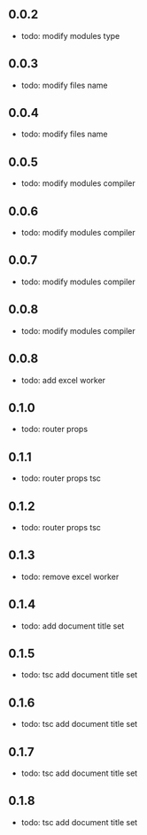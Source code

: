 ## 0.0.2

- todo: modify modules type

## 0.0.3

- todo: modify files name

## 0.0.4

- todo: modify files name

## 0.0.5

- todo: modify modules compiler

## 0.0.6

- todo: modify modules compiler

## 0.0.7

- todo: modify modules compiler

## 0.0.8

- todo: modify modules compiler

## 0.0.8

- todo: add excel worker

## 0.1.0

- todo: router props

## 0.1.1

- todo: router props tsc

## 0.1.2

- todo: router props tsc

## 0.1.3

- todo: remove excel worker

## 0.1.4

- todo: add document title set

## 0.1.5

- todo: tsc add document title set

## 0.1.6

- todo: tsc add document title set

## 0.1.7

- todo: tsc add document title set

## 0.1.8

- todo: tsc add document title set